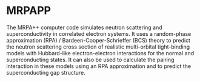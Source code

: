 # MRPAPP

The MRPA++ computer code simulates neutron scattering and 
superconductivity in correlated electron systems. It uses 
a random-phase approximation (RPA) / Bardeen-Cooper-Schrieffer (BCS) 
theory to predict the neutron scattering cross section of realistic 
multi-orbital tight-binding models with Hubbard-like electron-electron 
interactions for the normal and superconducting states. It can also be 
used to calculate the pairing interaction in these models using an RPA 
approximation and to predict the superconducting gap structure. 


